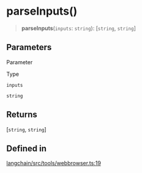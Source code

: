 parseInputs()
=============

> **parseInputs**(`inputs`: `string`): \[`string`, `string`\]

Parameters[](#parameters "Direct link to Parameters")
------------------------------------------------------

Parameter

Type

`inputs`

`string`

Returns[](#returns "Direct link to Returns")
---------------------------------------------

\[`string`, `string`\]

Defined in[](#defined-in "Direct link to Defined in")
------------------------------------------------------

[langchain/src/tools/webbrowser.ts:19](https://github.com/hwchase17/langchainjs/blob/1c1274d/langchain/src/tools/webbrowser.ts#L19)